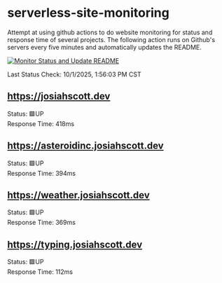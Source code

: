 # serverless-site-monitoring
Attempt at using github actions to do website monitoring for status and response time of several projects. The following action runs on Github's servers every five minutes and automatically updates the README.  

[![Monitor Status and Update README](https://github.com/JosiahSco/serverless-site-monitoring/actions/workflows/monitor.yaml/badge.svg)](https://github.com/JosiahSco/serverless-site-monitoring/actions/workflows/monitor.yaml)

Last Status Check: 10/1/2025, 1:56:03 PM CST

## https://josiahscott.dev
Status: 🟩UP  
Response Time: 418ms

## https://asteroidinc.josiahscott.dev
Status: 🟩UP  
Response Time: 394ms

## https://weather.josiahscott.dev
Status: 🟩UP  
Response Time: 369ms

## https://typing.josiahscott.dev
Status: 🟩UP  
Response Time: 112ms

